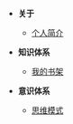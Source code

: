 
- **关于**
     - [个人简介](/use/home)

- **知识体系**
    - [我的书架]({{baseDomain}}/bookshelf/book/index.html)
    
- **意识体系**
   - [思维模式](http://baidu.com)
